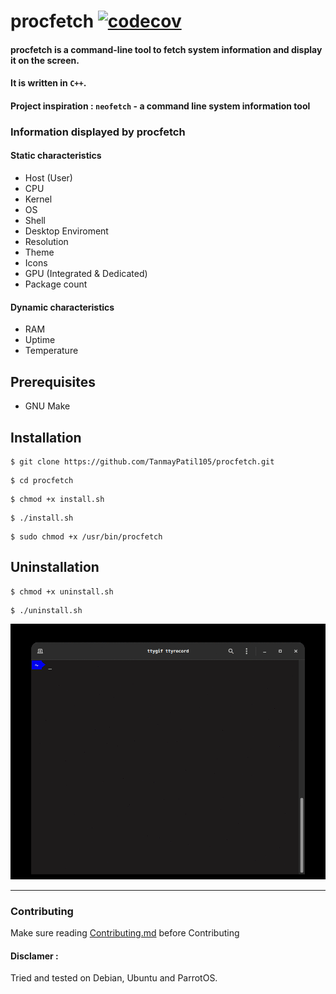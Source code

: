 # procfetch [![codecov](https://codecov.io/gh/TanmayPatil105/procfetch/branch/main/graph/badge.svg?token=QR6JGV3862)](https://codecov.io/gh/TanmayPatil105/procfetch)

#### procfetch is a command-line tool to fetch system information and display it on the screen. 
#### It is written in `C++`. 
#### Project inspiration : `neofetch` - a command line system information tool

### Information displayed by procfetch
#### Static characteristics

* Host (User)
* CPU
* Kernel
* OS
* Shell
* Desktop Enviroment
* Resolution
* Theme
* Icons
* GPU (Integrated & Dedicated)
* Package count

#### Dynamic characteristics
* RAM
* Uptime
* Temperature

## Prerequisites

* GNU Make

## Installation

```
$ git clone https://github.com/TanmayPatil105/procfetch.git
 ```

```
$ cd procfetch
```

```
$ chmod +x install.sh
```
```
$ ./install.sh
```
```
$ sudo chmod +x /usr/bin/procfetch
```
## Uninstallation
```
$ chmod +x uninstall.sh
```
```
$ ./uninstall.sh
```

![](./images/tty.gif)

<hr/>

### Contributing

Make sure reading [Contributing.md](https://github.com/TanmayPatil105/procfetch/blob/main/CONTRIBUTING.md) before Contributing

#### Disclamer :
Tried and tested on Debian, Ubuntu and ParrotOS.

